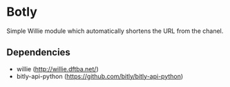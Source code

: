 Botly
=====

Simple Willie module which automatically shortens the URL from the chanel.

Dependencies
------------

* willie (http://willie.dftba.net/)
* bitly-api-python (https://github.com/bitly/bitly-api-python)

